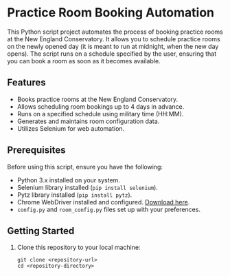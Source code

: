 # Practice Room Booking Automation

This Python script project automates the process of booking practice rooms at the New England Conservatory. It allows you to schedule practice rooms on the newly opened day (it is meant to run at midnight, when the new day opens). The script runs on a schedule specified by the user, ensuring that you can book a room as soon as it becomes available.

## Features

- Books practice rooms at the New England Conservatory.
- Allows scheduling room bookings up to 4 days in advance.
- Runs on a specified schedule using military time (HH:MM).
- Generates and maintains room configuration data.
- Utilizes Selenium for web automation.

## Prerequisites

Before using this script, ensure you have the following:

- Python 3.x installed on your system.
- Selenium library installed (`pip install selenium`).
- Pytz library installed (`pip install pytz`).
- Chrome WebDriver installed and configured. [Download here](https://chromedriver.chromium.org/downloads).
- `config.py` and `room_config.py` files set up with your preferences.

## Getting Started

1. Clone this repository to your local machine:

   ```shell
   git clone <repository-url>
   cd <repository-directory>
